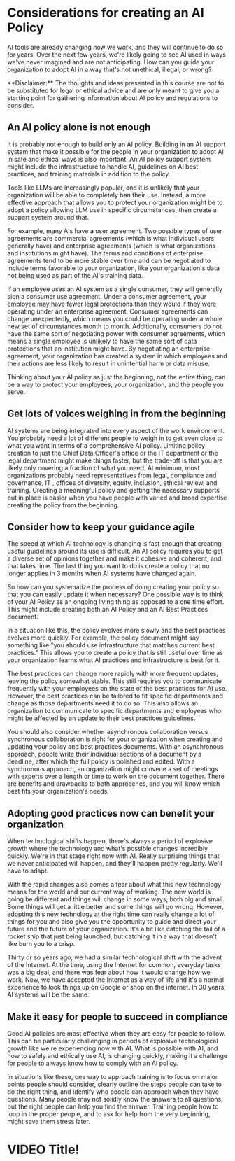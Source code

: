 

# Considerations for creating an AI Policy

AI tools are already changing how we work, and they will continue to do so for years. Over the next few years, we're likely going to see AI used in ways we've never imagined and are not anticipating. How can you guide your organization to adopt AI in a way that's not unethical, illegal, or wrong?

<div class = disclaimer>
**Disclaimer:** The thoughts and ideas presented in this course are not to be substituted for legal or ethical advice and are only meant to give you a starting point for gathering information about AI policy and regulations to consider.
</div>

## An AI policy alone is not enough

It is probably not enough to build only an AI policy. Building in an AI support system that make it possible for the people in your organization to adopt AI in safe and ethical ways is also important. An AI policy support system might include the infrastructure to handle AI, guidelines on AI best practices, and training materials in addition to the policy. 

Tools like LLMs are increasingly popular, and it is unlikely that your organization will be able to completely ban their use. Instead, a more effective approach that allows you to protect your organization might be to adopt a policy allowing LLM use in specific circumstances, then create a support system around that.

For example, many AIs have a user agreement. Two possible types of user agreements are commercial agreements (which is what individual users generally have) and enterprise agreements (which is what organizations and institutions might have). The terms and conditions of enterprise agreements tend to be more stable over time and can be negotiated to include terms favorable to your organization, like your organization's data not being used as part of the AI's training data. 

If an employee uses an AI system as a single consumer, they will generally sign a consumer use agreement. Under a consumer agreement, your employee may have fewer legal protections than they would if they were operating under an enterprise agreement. Consumer agreements can change unexpectedly, which means you could be operating under a whole new set of circumstances month to month. Additionally, consumers do not have the same sort of negotiating power with consumer agreements, which means a single employee is unlikely to have the same sort of data protections that an institution might have. By negotiating an enterprise agreement, your organization has created a system in which employees and their actions are less likely to result in unintential harm or data misuse.

Thinking about your AI policy as just the beginning, not the entire thing, can be a way to protect your employees, your organization, and the people you serve.

## Get lots of voices weighing in from the beginning

AI systems are being integrated into every aspect of the work environment. You probably need a lot of different people to weigh in to get even close to what you want in terms of a comprehensive AI policy. Limiting policy creation to just the Chief Data Officer's office or the IT department or the legal department might make things faster, but the trade-off is that you are likely only covering a fraction of what you need. At minimum, most organizations probably need representatives from legal, compliance and governance, IT , offices of diversity, equity, inclusion, ethical review, and training. Creating a meaningful policy and getting the necessary supports put in place is easier when you have people with varied and broad expertise creating the policy from the beginning.

## Consider how to keep your guidance agile

The speed at which AI technology is changing is fast enough that creating useful guidelines around its use is difficult. An AI policy requires you to get a diverse set of opinions together and make it cohesive and coherent, and that takes time. The last thing you want to do is create a policy that no longer applies in 3 months when AI systems have changed again.

So how can you systematize the process of doing creating your policy so that you can easily update it when necessary? One possible way is to think of your AI Policy as an ongoing living thing as opposed to a one time effort. This might include creating both an AI Policy and an AI Best Practices document. 

In a situation like this, the policy evolves more slowly and the best practices evolves more quickly. For example, the policy document might say something like "you should use infrastructure that matches current best practices." This allows you to create a policy that is still useful over time as your organization learns what AI practices and infrastructure is best for it.

The best practices can change more rapidly with more frequent updates, leaving the policy somewhat stable. This still requires you to communicate frequently with your employees on the state of the best practices for AI use. However, the best practices can be tailored to fit specific departments and change as those departments need it to do so. This also allows an organization to communicate to specific departments and employees who might be affected by an update to their best practices guidelines.

You should also consider whether asynchronous collaboration versus synchronous collaboration is right for your organization when creating and updating your policy and best practices documents. With an asynchronous approach, people write their individual sections of a document by a deadline, after which the full policy is polished and edited. With a synchronous approach, an organization might convene a set of meetings with experts over a length or time to work on the document together. There are benefits and drawbacks to both approaches, and you will know which best fits your organization's needs.

## Adopting good practices now can benefit your organization

When technological shifts happen, there's always a period of explosive growth where the technology and what's possible changes incredibly quickly. We're in that stage right now with AI. Really surprising things that we never anticipated will happen, and they'll happen pretty regularly. We'll have to adapt.

With the rapid changes also comes a fear about what this new technology means for the world and our current way of working. The new world is going be different and things will change in some ways, both big and small. Some things will get a little better and some things will go wrong. However, adopting this new technology at the right time can really change a lot of things for you and also give you the opportunity to guide and direct your future and the future of your organization. It's a bit like catching the tail of a rocket ship that just being launched, but catching it in a way that doesn't like burn you to a crisp.

Thirty or so years ago, we had a similar technological shift with the advent of the Internet. At the time, using the Internet for common, everyday tasks was a big deal, and there was fear about how it would change how we work. Now, we have accepted the Internet as a way of life and it's a normal experience to look things up on Google or shop on the internet. In 30 years, AI systems will be the same.

## Make it easy for people to succeed in compliance

Good AI policies are most effective when they are easy for people to follow. This can be particularly challenging in periods of explosive technological growth like we're experiencing now with AI. What is possible with AI, and how to safely and ethically use AI, is changing quickly, making it a challenge for people to always know how to comply with an AI policy.

In situations like these, one way to approach training is to focus on major points people should consider, clearly outline the steps people can take to do the right thing, and identify who people can approach when they have questions. Many people may not solidly know the answers to all questions, but the right people can help you find the answer. Training people how to loop in the proper people, and to ask for help from the very beginning, might save them stress later. 

# VIDEO Title!
